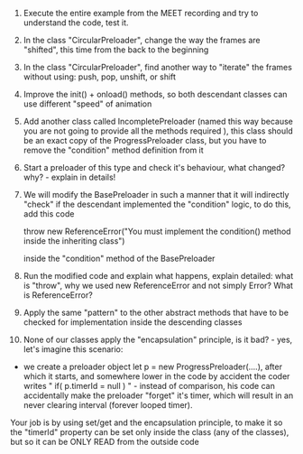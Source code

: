1. Execute the entire example from the MEET recording and try to understand the code, test it.
2. In the class "CircularPreloader", change the way the frames are "shifted", this time from the back to the beginning
3. In the class "CircularPreloader", find another way to "iterate" the frames without using: push, pop, unshift, or shift
4. Improve the init() + onload() methods, so both descendant classes can use different "speed" of animation
5. Add another class called IncompletePreloader (named this way because you are not going to provide all the methods required ), this class should be an exact copy of the ProgressPreloader class, but you have to remove the "condition" method definition from it
6. Start a preloader of this type and check it's behaviour, what changed? why? - explain in details!
7. We will modify the BasePreloader in such a manner that it will indirectly "check" if the descendant implemented the "condition" logic, to do this, add this code


     throw new ReferenceError("You must implement the condition() method inside the inheriting class")


     inside the "condition" method of the BasePreloader


8. Run the modified code and explain what happens, explain detailed: what is "throw", why we used new ReferenceError and not simply Error? What is ReferenceError?
9. Apply the same "pattern" to the other abstract methods that have to be checked for implementation inside the descending classes
10. None of our classes apply the "encapsulation" principle, is it bad? - yes, let's imagine this scenario:
 - we create a preloader object    let p = new ProgressPreloader(....), after which it starts, and somewhere lower in the code by accident the coder writes " if( p.timerId = null ) " - instead of comparison, his code can accidentally make the preloader "forget" it's timer, which will result in an never clearing interval (forever looped timer).
  
 Your job is by using set/get and the encapsulation principle, to make it so the "timerId" property can be set only inside the class (any of the classes), but so it can be ONLY READ from the outside code